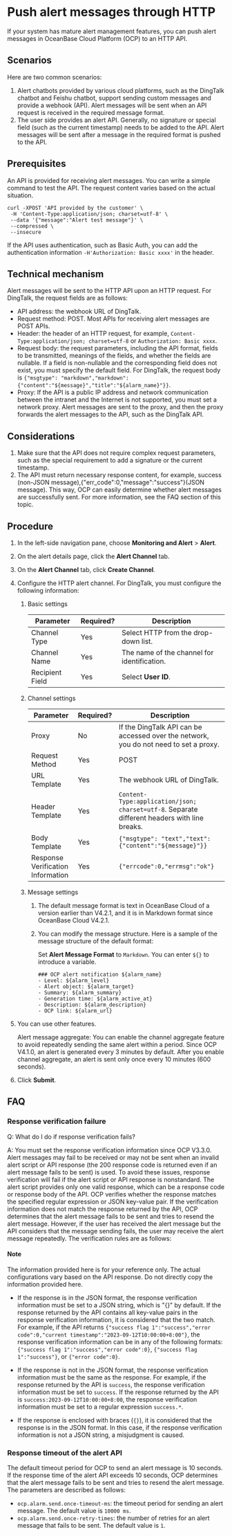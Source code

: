 # Push alert messages through HTTP

If your system has mature alert management features, you can push alert messages in OceanBase Cloud Platform (OCP) to an HTTP API. 

## Scenarios

Here are two common scenarios:

1. Alert chatbots provided by various cloud platforms, such as the DingTalk chatbot and Feishu chatbot, support sending custom messages and provide a webhook (API). Alert messages will be sent when an API request is received in the required message format. 
2. The user side provides an alert API. Generally, no signature or special field (such as the current timestamp) needs to be added to the API. Alert messages will be sent after a message in the required format is pushed to the API. 

## Prerequisites

An API is provided for receiving alert messages. You can write a simple command to test the API. The request content varies based on the actual situation.

```shell
curl -XPOST 'API provided by the customer' \
 -H 'Content-Type:application/json; charset=utf-8' \
 --data '{"message":"Alert test message"}' \
 --compressed \
 --insecure
```

If the API uses authentication, such as Basic Auth, you can add the authentication information `-H'Authorization: Basic xxxx'` in the header.

## Technical mechanism

Alert messages will be sent to the HTTP API upon an HTTP request. For DingTalk, the request fields are as follows:

* API address: the webhook URL of DingTalk. 
* Request method: POST. Most APIs for receiving alert messages are POST APIs. 
* Header: the header of an HTTP request, for example, `Content-Type:application/json; charset=utf-8` or `Authorization: Basic xxxx`. 
* Request body: the request parameters, including the API format, fields to be transmitted, meanings of the fields, and whether the fields are nullable. If a field is non-nullable and the corresponding field does not exist, you must specify the default field. For DingTalk, the request body is `{"msgtype": "markdown","markdown": {"content":"${message}","title":"${alarm_name}"}}`. 
* Proxy: If the API is a public IP address and network communication between the intranet and the Internet is not supported, you must set a network proxy. Alert messages are sent to the proxy, and then the proxy forwards the alert messages to the API, such as the DingTalk API. 

## Considerations

1. Make sure that the API does not require complex request parameters, such as the special requirement to add a signature or the current timestamp.
2. The API must return necessary response content, for example, success (non-JSON message),{"err_code":0,"message":"success"}(JSON message). This way, OCP can easily determine whether alert messages are successfully sent. For more information, see the FAQ section of this topic. 

## Procedure

1. In the left-side navigation pane, choose **Monitoring and Alert** > **Alert**. 

2. On the alert details page, click the **Alert Channel** tab. 



3. On the **Alert Channel** tab, click **Create Channel**. 

4. Configure the HTTP alert channel. For DingTalk, you must configure the following information:

   1. Basic settings 


      | Parameter | Required? | Description |
      |-------|----------|------|
      | Channel Type | Yes | Select HTTP from the drop-down list.  |
      | Channel Name | Yes | The name of the channel for identification.  |
      | Recipient Field | Yes | Select **User ID**.  |

   2. Channel settings 



      | Parameter | Required? | Description |
      |-------|----------|------|
      | Proxy | No | If the DingTalk API can be accessed over the network, you do not need to set a proxy.  |
      | Request Method | Yes | POST  |
      | URL Template | Yes | The webhook URL of DingTalk.  |
      | Header Template | Yes | `Content-Type:application/json; charset=utf-8`. Separate different headers with line breaks.  |
      | Body Template | Yes | `{"msgtype": "text","text": {"content":"${message}"}}` |
      | Response Verification Information | Yes | `{"errcode":0,"errmsg":"ok"}` |

   3. Message settings 


      1. The default message format is text in OceanBase Cloud of a version earlier than V4.2.1, and it is in Markdown format since OceanBase Cloud V4.2.1. 

      2. You can modify the message structure. Here is a sample of the message structure of the default format:

         Set **Alert Message Format** to `Markdown`. You can enter `${}` to introduce a variable. 

         ```shell
         ### OCP alert notification ${alarm_name}
         - Level: ${alarm_level}
         - Alert object: ${alarm_target}
         - Summary: ${alarm_summary}
         - Generation time: ${alarm_active_at}
         - Description: ${alarm_description}
         - OCP link: ${alarm_url}
         ```

5. You can use other features. 

   Alert message aggregate: You can enable the channel aggregate feature to avoid repeatedly sending the same alert within a period. Since OCP V4.1.0, an alert is generated every 3 minutes by default. After you enable channel aggregate, an alert is sent only once every 10 minutes (600 seconds). 

6. Click **Submit**. 

## FAQ

### Response verification failure

Q: What do I do if response verification fails? 

A: You must set the response verification information since OCP V3.3.0. Alert messages may fail to be received or may not be sent when an invalid alert script or API response (the 200 response code is returned even if an alert message fails to be sent) is used. To avoid these issues, response verification will fail if the alert script or API response is nonstandard. The alert script provides only one valid response, which can be a response code or response body of the API. OCP verifies whether the response matches the specified regular expression or JSON key-value pair. If the verification information does not match the response returned by the API, OCP determines that the alert message fails to be sent and tries to resend the alert message. However, if the user has received the alert message but the API considers that the message sending fails, the user may receive the alert message repeatedly. The verification rules are as follows:

<main id="notice" type='explain'>

  <h4>Note</h4>

  <p>The information provided here is for your reference only. The actual configurations vary based on the API response. Do not directly copy the information provided here. </p>

</main>

* If the response is in the JSON format, the response verification information must be set to a JSON string, which is "{}" by default. If the response returned by the API contains all key-value pairs in the response verification information, it is considered that the two match. For example, if the API returns `{"success flag 1":"success","error code":0,"current timestamp":"2023-09-12T10:00:00+8:00"}`, the response verification information can be in any of the following formats: `{"success flag 1":"success","error code":0}`, `{"success flag 1":"success"}`, or `{"error code":0}`. 

* If the response is not in the JSON format, the response verification information must be the same as the response. For example, if the response returned by the API is `success`, the response verification information must be set to `success`. If the response returned by the API is `success:2023-09-12T10:00:00+8:00`, the response verification information must be set to a regular expression `success.*`. 

* If the response is enclosed with braces (`{}`), it is considered that the response is in the JSON format. In this case, if the response verification information is not a JSON string, a misjudgment is caused. 

### Response timeout of the alert API

The default timeout period for OCP to send an alert message is 10 seconds. If the response time of the alert API exceeds 10 seconds, OCP determines that the alert message fails to be sent and tries to resend the alert message. The parameters are described as follows:

* `ocp.alarm.send.once-timeout-ms`: the timeout period for sending an alert message. The default value is `10000 ms`. 
* `ocp.alarm.send.once-retry-times`: the number of retries for an alert message that fails to be sent. The default value is `1`. 

